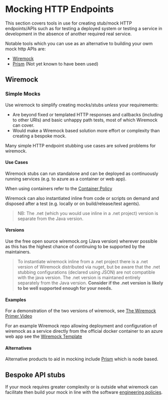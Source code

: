 # Mocking HTTP Endpoints

This section covers tools in use for creating stub/mock HTTP endpoints/APIs such as for testing a deployed system or testing a service in development in the absence of another required real service.

Notable tools which you can use as an alternative to building your owm mock http APIs are:
  - [Wiremock](http://wiremock.org/)
  - [Prism](https://stoplight.io/open-source/prism) (Not yet known to have been used)

## Wiremock

### Simple Mocks

Use wiremock to simplify creating mocks/stubs _unless_ your requirements:
- Are beyond fixed or templated HTTP responses and callbacks (including to other URIs) and basic unhappy path tests, most of which Wiremock can cover.
- Would make a Wiremock based solution more effort or complexity than creating a bespoke mock.

Many simple HTTP endpoint stubbing use cases are solved problems for wiremock.

#### Use Cases

Wiremock stubs can run standalone and can be deployed as continuously running services (e.g. to azure as a container or web app). 

When using containers refer to the [Container Policy](software-engineering-policies/Containers/ContainerPolicy.md)

Wiremock can also instantiated inline from code or scripts on demand and disposed after a test (e.g. locally or on build/release/test agents). 
>NB: The .net (which you would use inline in a .net project) version is separate from the Java version.



#### Versions
Use the free open source wiremock.org (Java version) wherever possible as this has the highest chance of continuing to be supported by the maintainers.

>To instantiate wiremock inline from a .net project there is a .net version of Wiremock distributed via nuget, but be aware that the .net stubbing configurations (declared using JSON) are not compatible with the java version. The .net version is maintaned entirely separately from the Java version. **Consider if the .net version is likely to be well supported enough for your needs.**

#### Examples

For a demonstration of the two versions of wiremock, see [The Wiremock Primer Video](https://ukho.sharepoint.com/:v:/r/sites/SoftwareEngineeringSupport/Shared%20Documents/General/Technical%20Overviews/Wiremock%20Primer-20230802_110158-Meeting%20Recording.mp4?csf=1&web=1&e=gCPQhP&nav=eyJyZWZlcnJhbEluZm8iOnsicmVmZXJyYWxBcHAiOiJTdHJlYW1XZWJBcHAiLCJyZWZlcnJhbFZpZXciOiJTaGFyZURpYWxvZy1MaW5rIiwicmVmZXJyYWxBcHBQbGF0Zm9ybSI6IldlYiIsInJlZmVycmFsTW9kZSI6InZpZXcifX0%3D)

For an example Wiremock repo allowing deployment and configuration of wiremock as a service directly from the official docker container to an azure web app see the [Wiremock Template](https://github.com/UKHO/wiremock-template)

#### Alternatives

Alternative products to aid in mocking include [Prism](https://stoplight.io/open-source/prism) which is node based.

## Bespoke API stubs

If your mock requires greater complexity or is outside what wiremock can facilitate then build your mock in line with the software [engineering policies](software-engineering-policies).


